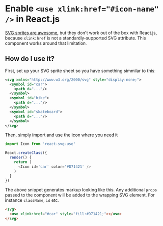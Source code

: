 # Enable `<use xlink:href="#icon-name" />` in React.js

[SVG sprites are awesome](https://css-tricks.com/svg-sprites-use-better-icon-fonts/), but they don't work out of the box with React.js, because `xlink:href` is not a standardly-supported SVG attribute. This component works around that limitation.

## How do I use it?
First, set up your SVG sprite sheet so you have something simmilar to this:

```xml
<svg xmlns="http://www.w3.org/2000/svg" style="display:none;">
  <symbol id="car">
    <path d="..."/>
  </symbol>
  <symbol id="bike">
    <path d="..."/>
  </symbol>
  <symbol id="skateboard">
    <path d="..."/>
  </symbol>
</svg>
```

Then, simply import and use the icon where you need it

```JavaScript
import Icon from 'react-svg-use'

React.createClass({
  render() {
    return (
      <Icon id='car' color='#D71421' />
    )
  }
})
```

The above snippet generates markup looking like this. Any additional `props` passed to the component will be added to the wrapping SVG element. For instance `className`, `id` etc.

```html
<svg>
  <use xlink:href="#car" style="fill:#D71421;"></use>
</svg>
```
